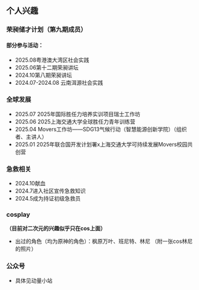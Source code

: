 ## 个人兴趣
### 荣昶储才计划（第九期成员）
#### 部分参与活动：
- 2025.08粤港澳大湾区社会实践
- 2025.06第十二期荣昶讲坛
- 2024.10第八期荣昶讲坛
- 2024.07-2024.08 云南洱源社会实践

### 全球发展
- 2025.07 2025年国际胜任力培养实训项目瑞士工作坊
- 2025.06 2025上海交通大学全球胜任力青年训练营
- 2025.04 Movers工作坊——SDG13气候行动（智慧能源创新学院）（组织者、主讲人）
- 2025.01 2025年联合国开发计划署x上海交通大学可持续发展Movers校园共创营

### 急救相关
- 2024.10献血
- 2024.7进入社区宣传急救知识
- 2024.5成为持证初级急救员

### cosplay
**（目前对二次元的兴趣似乎只在cos上面）**
- 出过的角色（均为原神的角色）：枫原万叶、班尼特、林尼
（附一张cos林尼的照片）

### 公众号
- 具体见动量小站